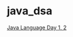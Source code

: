 # java_dsa
[Java Language Day 1, 2](https://github.com/user-attachments/files/16381183/java.day.1.2.pdf?raw=true)
